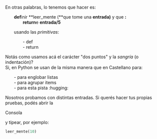 En otras palabras, lo tenemos que hacer es:   

&emsp;&emsp;**def**inir **leer_mente (**que tome una **entrada)** y que **:**   
&emsp;&emsp;&emsp;&emsp;**return**e **entrada/5**
  
&emsp;&emsp;usando las *primitivas*:
  
&emsp;&emsp;&emsp;&emsp;- def   
&emsp;&emsp;&emsp;&emsp;- return   
  
Notás como usamos acá el carácter "dos puntos" y la *sangría* (o indentación)?  
Si, en Python se usan de la misma manera que en Castellano para:

&emsp;&emsp;- para englobar listas   
&emsp;&emsp;- para agrupar items   
&emsp;&emsp;- para esta pista :hugging:

Nosotros probamos con distintas entradas. Si querés hacer tus propias pruebas, podés abrir la <p class="editor-tab" aria-expanded="true"><i class="fa fa-terminal"></i>Consola</p> y tipear, por ejemplo:

```python
leer_mente(10)
```